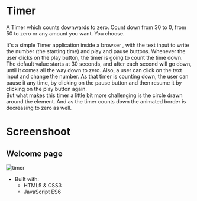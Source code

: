 # Timer
A Timer which counts downwards to zero.
Count down from 30 to 0, from 50 to zero or any amount you want. You choose.

It's a simple Timer application inside a browser , with the text input to write the number (the starting time) and play and pause buttons. Whenever the user clicks on the play button, the timer is going to count the time down. The default value starts at 30 seconds, and after each second will go down, until it comes all the way down to zero. Also, a user can click on the text input and change the number. As that timer is counting down, the user can pause it any time, by clicking on the pause button and then resume it by clicking on the play button again.  
But what makes this timer a little bit more challenging is the circle drawn around the element. And as the timer counts down the animated border is decreasing to zero as well.

# Screenshoot
## Welcome page

![timer](https://user-images.githubusercontent.com/67807290/116787407-ab236680-aa58-11eb-903d-089a070f5382.jpg)

* Built with:
  * HTML5 & CSS3
  * JavaScript ES6


